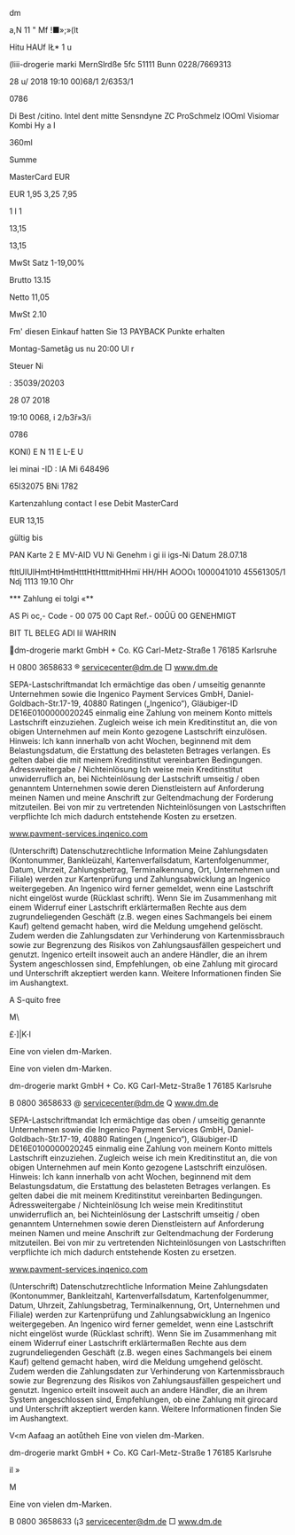dm

a,N 11 " Mf !■»;»(lt

Hitu HAUf  IŁ* 1  u

(liii-drogerie marki
MernSlrdße 5fc
51111  Bunn
0228/7669313

28  u/  2018  19:10  00)68/1  2/6353/1

0786

Di  Best  /citino.  Intel dent  mitte
Sensndyne  ZC  ProSchmelz  lOOml
Visiomar  Kombi  Hy a I

360ml

Summe

MasterCard  EUR

EUR
1,95
3,25
7,95

1
l
1

13,15

13,15

MwSt  Satz
1-19,00%

Brutto
13.15

Netto
11,05

MwSt
2.10

Fm'  diesen  Einkauf  hatten  Sie
13  PAYBACK  Punkte  erhalten

Montag-Sametâg  us  nu  20:00  Ul r

Steuer  Ni

:  35039/20203

28  07  2018

19:10  0068,  i  2/b3ř»3/i

0786

KONI)  E  N  11  E  L-E  U

lei  minai -ID  :
IA  Mi  648496

65I32075
BNi  1782

Kartenzahlung
contact I  ese
Debit  MasterCard

EUR  13,15

gültig  bis

PAN
Karte  2
E MV-AID
VU  Ni
Genehm i  gi ii igs-Ni
Datum  28.07.18

ftltUIUIHmtHtHmtHtttHtHtttmitHHmï
HH/HH
ΑΟΟΟι 1000041010
45561305/1
Ndj 1113
19.10  Ohr

***  Zahlung  ei  tolgi  «**

AS  Pi oc,- Code  -  00  075  00
Capt  Ref.-  00ÛÜ
00  GENEHMIGT

BIT TL  BELEG  ADI  lil  WAHRIN

dm-drogerie markt
GmbH + Co. KG
Carl-Metz-Straße 1
76185 Karlsruhe

H  0800 3658633
® servicecenter@dm.de
□ www.dm.de

SEPA-Lastschriftmandat
Ich ermächtige das oben / umseitig genannte  Unternehmen sowie die
Ingenico  Payment  Services  GmbH,  Daniel-Goldbach-Str.17-19,  40880
Ratingen („Ingenico“), Gläubiger-ID DE16E0100000020245 einmalig eine
Zahlung  von  meinem  Konto  mittels  Lastschrift  einzuziehen.  Zugleich
weise  ich  mein  Kreditinstitut  an,  die von obigen  Unternehmen  auf mein
Konto gezogene Lastschrift einzulösen.
Hinweis:  Ich  kann  innerhalb  von  acht  Wochen,  beginnend  mit  dem
Belastungsdatum, die  Erstattung des belasteten Betrages verlangen.  Es
gelten dabei die mit meinem Kreditinstitut vereinbarten  Bedingungen.
Adressweitergabe / Nichteinlösung
Ich weise mein Kreditinstitut unwiderruflich an, bei Nichteinlösung der
Lastschrift  umseitig  /  oben  genanntem  Unternehmen  sowie  deren
Dienstleistern  auf Anforderung  meinen  Namen  und  meine Anschrift zur
Geltendmachung der Forderung mitzuteilen.  Bei von mir zu vertretenden
Nichteinlösungen  von  Lastschriften  verpflichte  Ich  mich  dadurch
entstehende Kosten zu ersetzen.

www.pavment-services.inqenico.com

(Unterschrift)
Datenschutzrechtliche Information
Meine Zahlungsdaten (Kontonummer, Bankleüzahl, Kartenverfallsdatum,
Kartenfolgenummer, Datum, Uhrzeit, Zahlungsbetrag, Terminalkennung,
Ort,  Unternehmen  und  Filiale)  werden  zur  Kartenprüfung  und
Zahlungsabwicklung an Ingenico weitergegeben. An  Ingenico wird ferner
gemeldet,  wenn  eine  Lastschrift  nicht  eingelöst  wurde  (Rücklast
schrift). Wenn  Sie  im  Zusammenhang  mit  einem  Widerruf einer
Lastschrift erklärtermaßen Rechte aus dem zugrundeliegenden Geschäft
(z.B. wegen eines Sachmangels bei einem Kauf) geltend gemacht haben,
wird die Meldung umgehend gelöscht. Zudem werden die Zahlungsdaten
zur Verhinderung von Kartenmissbrauch sowie zur Begrenzung des
Risikos von Zahlungsausfällen gespeichert und genutzt. Ingenico erteilt
insoweit  auch  an  andere  Händler,  die  an  ihrem  System  angeschlossen
sind,  Empfehlungen,  ob  eine  Zahlung  mit  girocard  und  Unterschrift
akzeptiert  werden  kann.  Weitere  Informationen  finden  Sie  im
Aushangtext.

A
S-quito
free

M\

£·]|Κ·Ι

Eine von vielen dm-Marken.

Eine von  vielen  dm-Marken.

dm-drogerie markt
GmbH + Co.  KG
Carl-Metz-Straße 1
76185 Karlsruhe

B 0800 3658633
@ servicecenter@dm.de
Q www.dm.de

SEPA-Lastschriftmandat
Ich ermächtige das oben / umseitig genannte  Unternehmen sowie die
Ingenico  Payment  Services  GmbH,  Daniel-Goldbach-Str.17-19,  40880
Ratingen („Ingenico“), Gläubiger-ID DE16E0100000020245 einmalig eine
Zahlung  von  meinem  Konto  mittels  Lastschrift  einzuziehen.  Zugleich
weise  ich  mein  Kreditinstitut an,  die von  obigen  Unternehmen auf mein
Konto gezogene Lastschrift einzulösen.
Hinweis:  Ich  kann  innerhalb  von  acht  Wochen,  beginnend  mit  dem
Belastungsdatum, die  Erstattung des belasteten  Betrages verlangen.  Es
gelten dabei die mit meinem Kreditinstitut vereinbarten  Bedingungen.
Adressweitergabe / Nichteinlösung
Ich weise mein Kreditinstitut unwiderruflich an, bei Nichteinlösung der
Lastschrift  umseitig  /  oben  genanntem  Unternehmen  sowie  deren
Dienstleistern  auf Anforderung  meinen  Namen  und  meine  Anschrift zur
Geltendmachung der Forderung mitzuteilen.  Bei von mir zu vertretenden
Nichteinlösungen  von  Lastschriften  verpflichte  ich  mich  dadurch
entstehende Kosten zu ersetzen.

www.pavment-services.inqenico.com

(Unterschrift)
Datenschutzrechtliche Information
Meine Zahlungsdaten (Kontonummer, Bankleitzahl, Kartenverfallsdatum,
Kartenfolgenummer, Datum, Uhrzeit, Zahlungsbetrag, Terminalkennung,
Ort,  Unternehmen  und  Filiale)  werden  zur  Kartenprüfung  und
Zahlungsabwicklung an Ingenico weitergegeben. An Ingenico wird ferner
gemeldet,  wenn  eine  Lastschrift  nicht  eingelöst  wurde  (Rücklast
schrift). Wenn  Sie  im  Zusammenhang  mit  einem  Widerruf einer
Lastschrift erklärtermaßen Rechte aus dem zugrundeliegenden Geschäft
(z.B. wegen eines Sachmangels bei einem Kauf) geltend gemacht haben,
wird die Meldung umgehend gelöscht. Zudem werden die Zahlungsdaten
zur Verhinderung von Kartenmissbrauch sowie zur Begrenzung des
Risikos von Zahlungsausfällen gespeichert und genutzt. Ingenico erteilt
insoweit  auch  an  andere  Händler,  die  an  ihrem  System  angeschlossen
sind,  Empfehlungen,  ob  eine  Zahlung  mit  girocard  und  Unterschrift
akzeptiert  werden  kann.  Weitere  Informationen  finden  Sie  im
Aushangtext.

V<m  Aafaag  an  aotůtheh
Eine von vielen dm-Marken.

dm-drogerie markt
GmbH  + Co.  KG
Carl-Metz-Straße 1
76185 Karlsruhe

il »

M

Eine von vielen dm-Marken.

B 0800 3658633
(¡3 servicecenter@dm.de
□ www.dm.de

